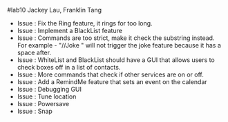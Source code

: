 #lab10 Jackey Lau, Franklin Tang

* Issue : Fix the Ring feature, it rings for too long. 
* Issue : Implement a BlackList feature 
* Issue : Commands are too strict, make it check the substring instead. 
        For example - "//Joke " will not trigger the joke feature because it has a space after. 
* Issue : WhiteList and BlackList should have a GUI that allows users to check boxes off in a list of contacts.
* Issue : More commands that check if other services are on or off.
* Issue : Add a RemindMe feature that sets an event on the calendar
* Issue : Debugging GUI
* Issue : Tune location
* Issue : Powersave
* Issue : Snap
